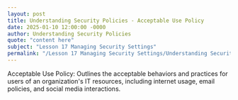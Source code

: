 ```yaml
---
layout: post
title: Understanding Security Policies - Acceptable Use Policy
date: 2025-01-10 12:00:00 -0000
author: Understanding Security Policies
quote: "content here"
subject: "Lesson 17 Managing Security Settings"
permalink: "/Lesson 17 Managing Security Settings/Understanding Security Policies/Understanding Security Policies - Acceptable Use Policy"
---
```


Acceptable Use Policy: Outlines the acceptable behaviors and practices for users of an organization's IT resources, including internet usage, email policies, and social media interactions.
